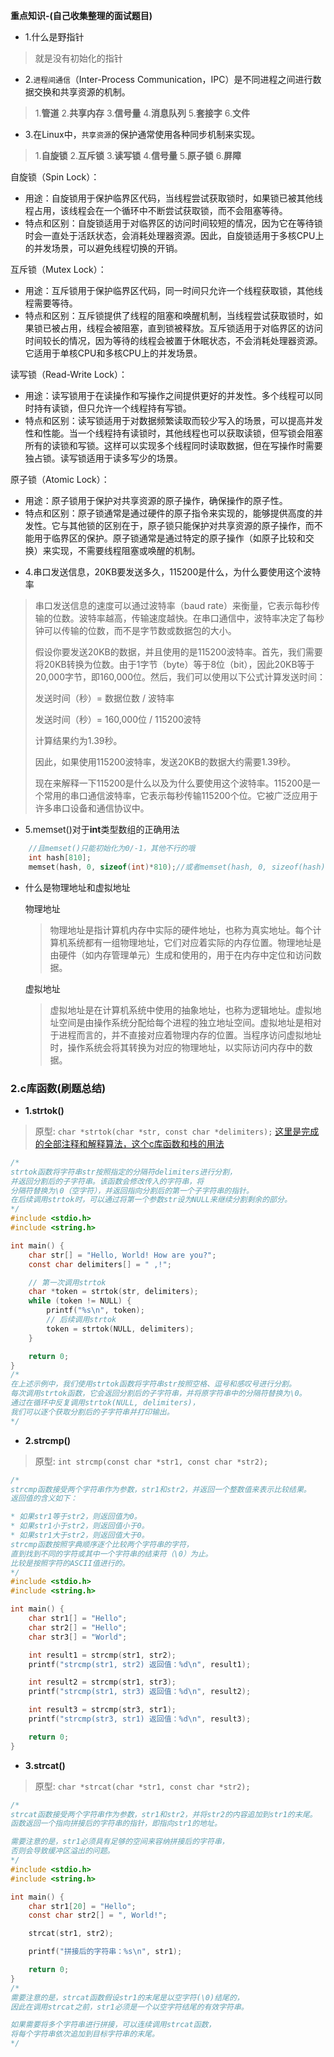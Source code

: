 **重点知识-(自己收集整理的面试题目)**
* 1.什么是野指针
> 就是没有初始化的指针

* 2.`进程间通信`（Inter-Process Communication，IPC）是不同进程之间进行数据交换和共享资源的机制。
> 1.**管道**
> 2.**共享内存**
> 3.**信号量**
> 4.**消息队列**
> 5.**套接字**
> 6.**文件**

* 3.在Linux中，`共享资源`的保护通常使用各种同步机制来实现。
> 1.**自旋锁**
> 2.**互斥锁**
> 3.**读写锁**
> 4.**信号量**
> 5.**原子锁**
> 6.**屏障**

自旋锁（Spin Lock）：
- 用途：自旋锁用于保护临界区代码，当线程尝试获取锁时，如果锁已被其他线程占用，该线程会在一个循环中不断尝试获取锁，而不会阻塞等待。
- 特点和区别：自旋锁适用于对临界区的访问时间较短的情况，因为它在等待锁时会一直处于活跃状态，会消耗处理器资源。因此，自旋锁适用于多核CPU上的并发场景，可以避免线程切换的开销。

互斥锁（Mutex Lock）：
- 用途：互斥锁用于保护临界区代码，同一时间只允许一个线程获取锁，其他线程需要等待。
- 特点和区别：互斥锁提供了线程的阻塞和唤醒机制，当线程尝试获取锁时，如果锁已被占用，线程会被阻塞，直到锁被释放。互斥锁适用于对临界区的访问时间较长的情况，因为等待的线程会被置于休眠状态，不会消耗处理器资源。它适用于单核CPU和多核CPU上的并发场景。

读写锁（Read-Write Lock）：
- 用途：读写锁用于在读操作和写操作之间提供更好的并发性。多个线程可以同时持有读锁，但只允许一个线程持有写锁。
- 特点和区别：读写锁适用于对数据频繁读取而较少写入的场景，可以提高并发性和性能。当一个线程持有读锁时，其他线程也可以获取读锁，但写锁会阻塞所有的读锁和写锁。这样可以实现多个线程同时读取数据，但在写操作时需要独占锁。读写锁适用于读多写少的场景。

原子锁（Atomic Lock）：
- 用途：原子锁用于保护对共享资源的原子操作，确保操作的原子性。
- 特点和区别：原子锁通常是通过硬件的原子指令来实现的，能够提供高度的并发性。它与其他锁的区别在于，原子锁只能保护对共享资源的原子操作，而不能用于临界区的保护。原子锁通常是通过特定的原子操作（如原子比较和交换）来实现，不需要线程阻塞或唤醒的机制。



* 4.串口发送信息，20KB要发送多久，115200是什么，为什么要使用这个波特率

> 串口发送信息的速度可以通过波特率（baud rate）来衡量，它表示每秒传输的位数。波特率越高，传输速度越快。在串口通信中，波特率决定了每秒钟可以传输的位数，而不是字节数或数据包的大小。
>
> 假设你要发送20KB的数据，并且使用的是115200波特率。首先，我们需要将20KB转换为位数。由于1字节（byte）等于8位（bit），因此20KB等于20,000字节，即160,000位。然后，我们可以使用以下公式计算发送时间：
>
> 发送时间（秒）= 数据位数 / 波特率
>
> 发送时间（秒）= 160,000位 / 115200波特
>
> 计算结果约为1.39秒。
>
> 因此，如果使用115200波特率，发送20KB的数据大约需要1.39秒。
>
> 现在来解释一下115200是什么以及为什么要使用这个波特率。115200是一个常用的串口通信波特率，它表示每秒传输115200个位。它被广泛应用于许多串口设备和通信协议中。

* 5.memset()对于**int**类型数组的正确用法
```C
    //且memset()只能初始化为0/-1，其他不行的哦
    int hash[810];
    memset(hash, 0, sizeof(int)*810);//或者memset(hash, 0, sizeof(hash));
```



* 什么是物理地址和虚拟地址

  物理地址

  > 物理地址是指计算机内存中实际的硬件地址，也称为真实地址。每个计算机系统都有一组物理地址，它们对应着实际的内存位置。物理地址是由硬件（如内存管理单元）生成和使用的，用于在内存中定位和访问数据。

  虚拟地址

  >虚拟地址是在计算机系统中使用的抽象地址，也称为逻辑地址。虚拟地址空间是由操作系统分配给每个进程的独立地址空间。虚拟地址是相对于进程而言的，并不直接对应着物理内存的位置。当程序访问虚拟地址时，操作系统会将其转换为对应的物理地址，以实际访问内存中的数据。

### 2.c库函数(刷题总结)

* **1.strtok()**
> 原型: `char *strtok(char *str, const char *delimiters);`
[这里是完成的全部注释和解释算法，这个c库函数和栈的用法](../arithmetic/23.栈的简化路径/简化路径.c)
```c
/*
strtok函数将字符串str按照指定的分隔符delimiters进行分割，
并返回分割后的子字符串。该函数会修改传入的字符串，将
分隔符替换为\0（空字符），并返回指向分割后的第一个子字符串的指针。
在后续调用strtok时，可以通过将第一个参数str设为NULL来继续分割剩余的部分。
*/
#include <stdio.h>
#include <string.h>

int main() {
    char str[] = "Hello, World! How are you?";
    const char delimiters[] = " ,!";

    // 第一次调用strtok
    char *token = strtok(str, delimiters);
    while (token != NULL) {
        printf("%s\n", token);
        // 后续调用strtok
        token = strtok(NULL, delimiters);
    }

    return 0;
}
/*
在上述示例中，我们使用strtok函数将字符串str按照空格、逗号和感叹号进行分割。
每次调用strtok函数，它会返回分割后的子字符串，并将原字符串中的分隔符替换为\0。
通过在循环中反复调用strtok(NULL, delimiters)，
我们可以逐个获取分割后的子字符串并打印输出。
*/
```
* **2.strcmp()**
> 原型: `int strcmp(const char *str1, const char *str2);`
```c
/*
strcmp函数接受两个字符串作为参数，str1和str2，并返回一个整数值来表示比较结果。
返回值的含义如下：

* 如果str1等于str2，则返回值为0。
* 如果str1小于str2，则返回值小于0。
* 如果str1大于str2，则返回值大于0。
strcmp函数按照字典顺序逐个比较两个字符串的字符，
直到找到不同的字符或其中一个字符串的结束符（\0）为止。
比较是按照字符的ASCII值进行的。
*/
#include <stdio.h>
#include <string.h>

int main() {
    char str1[] = "Hello";
    char str2[] = "Hello";
    char str3[] = "World";

    int result1 = strcmp(str1, str2);
    printf("strcmp(str1, str2) 返回值：%d\n", result1);

    int result2 = strcmp(str1, str3);
    printf("strcmp(str1, str3) 返回值：%d\n", result2);

    int result3 = strcmp(str3, str1);
    printf("strcmp(str3, str1) 返回值：%d\n", result3);

    return 0;
}

```
* **3.strcat()**
> 原型: `char *strcat(char *str1, const char *str2);`
```c
/*
strcat函数接受两个字符串作为参数，str1和str2，并将str2的内容追加到str1的末尾。
函数返回一个指向拼接后的字符串的指针，即指向str1的地址。

需要注意的是，str1必须具有足够的空间来容纳拼接后的字符串，
否则会导致缓冲区溢出的问题。
*/
#include <stdio.h>
#include <string.h>

int main() {
    char str1[20] = "Hello";
    const char str2[] = ", World!";

    strcat(str1, str2);

    printf("拼接后的字符串：%s\n", str1);

    return 0;
}
/*
需要注意的是，strcat函数假设str1的末尾是以空字符(\0)结尾的，
因此在调用strcat之前，str1必须是一个以空字符结尾的有效字符串。

如果需要将多个字符串进行拼接，可以连续调用strcat函数，
将每个字符串依次追加到目标字符串的末尾。
*/
```